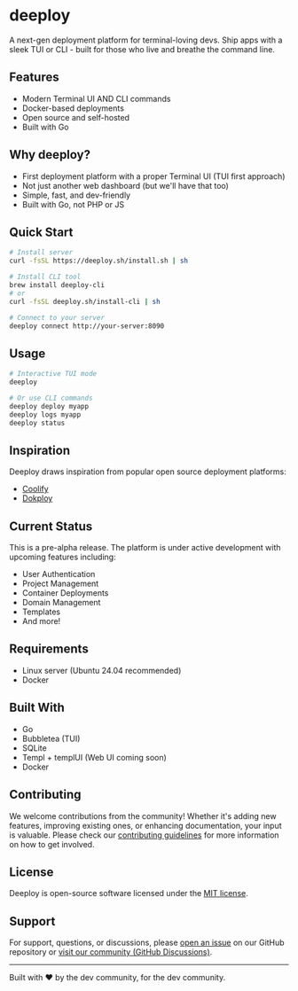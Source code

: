 # deeploy

A next-gen deployment platform for terminal-loving devs. Ship apps with a sleek TUI or CLI - built for those who live and breathe the command line.

## Features

- Modern Terminal UI AND CLI commands
- Docker-based deployments
- Open source and self-hosted
- Built with Go

## Why deeploy?

- First deployment platform with a proper Terminal UI (TUI first approach)
- Not just another web dashboard (but we'll have that too)
- Simple, fast, and dev-friendly
- Built with Go, not PHP or JS

## Quick Start

```bash
# Install server
curl -fsSL https://deeploy.sh/install.sh | sh

# Install CLI tool
brew install deeploy-cli
# or
curl -fsSL deeploy.sh/install-cli | sh

# Connect to your server
deeploy connect http://your-server:8090
```

## Usage

```bash
# Interactive TUI mode
deeploy

# Or use CLI commands
deeploy deploy myapp
deeploy logs myapp
deeploy status
```

## Inspiration

Deeploy draws inspiration from popular open source deployment platforms:

- [Coolify](https://coolify.io)
- [Dokploy](https://dokploy.com)

## Current Status

This is a pre-alpha release. The platform is under active development with upcoming features including:

- User Authentication
- Project Management
- Container Deployments
- Domain Management
- Templates
- And more!

## Requirements

- Linux server (Ubuntu 24.04 recommended)
- Docker

## Built With

- Go
- Bubbletea (TUI)
- SQLite
- Templ + templUI (Web UI coming soon)
- Docker

## Contributing

We welcome contributions from the community! Whether it's adding new features, improving existing ones, or enhancing documentation, your input is valuable. Please check our [contributing guidelines](CONTRIBUTING.md) for more information on how to get involved.

## License

Deeploy is open-source software licensed under the [MIT license](LICENSE).

## Support

For support, questions, or discussions, please [open an issue](https://github.com/axzilla/deeploy/issues) on our GitHub repository or [visit our community (GitHub Discussions)](https://github.com/axzilla/deeploy/discussions).

---

Built with ❤️ by the dev community, for the dev community.

